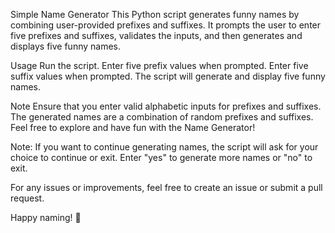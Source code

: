 Simple Name Generator
This Python script generates funny names by combining user-provided prefixes and suffixes. It prompts the user to enter five prefixes and suffixes, validates the inputs, and then generates and displays five funny names.

Usage
Run the script.
Enter five prefix values when prompted.
Enter five suffix values when prompted.
The script will generate and display five funny names.

Note
Ensure that you enter valid alphabetic inputs for prefixes and suffixes.
The generated names are a combination of random prefixes and suffixes.
Feel free to explore and have fun with the Name Generator!

Note: If you want to continue generating names, the script will ask for your choice to continue or exit. Enter "yes" to generate more names or "no" to exit.

For any issues or improvements, feel free to create an issue or submit a pull request.

Happy naming! 🚀
